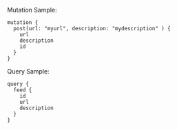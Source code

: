 Mutation Sample:
```
mutation {
  post(url: "myurl", description: "mydescription" ) {
    url
    description
    id
  }
}
```

Query Sample:
```
query {
  feed {
    id
    url
    description
  }
}
```
